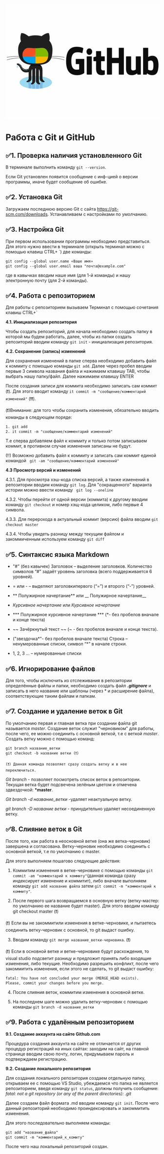 ![Logo](12.jpg)
# **Работа с Git и GitHub**

## ✅**1. Проверка наличия установленного Git**

В терминале выполнить команду `git --version`.

Если Git установлен появится сообщение с инф-цией о версии программы, иначе будет сообщение об ошибке.

## ✅**2. Установка Git**

Загружаем последнюю версию Git с сайта https://git-scm.com/downloads.
Устанавливаем с настройками по умолчанию.

## ✅**3. Настройка Git**

При первом использовании программы необходимо представиться.
Для этого нужно ввести в терминале (открыть терминал можно с помощью клавиш CTRL+ `) две команды:
```
git config --global user.name «Ваше имя»
git config --global user.email ваша "почта@example.com"
```
где в кавычках вводим наше имя (для 1-й команды) и нашу электронную почту (для 2-й команды).

## ✅**4. Работа с репозиторием**

Для работы с репозиторием вызываем Терминал с помощью сочетания клавиш CTRL+`

**4.1. Инициализация репозитория**

Чтобы создать репозиторий, для начала необходимо создать папку в которой мы будем работать, далее, чтобы из папки создать репозиторий вводим команду `git init` - инициализация репозитория.

**4.2. Сохранение (запись) изменений**

Для сохранения изменений в папке сперва необходимо добавить файл к коммиту с помощью команды `git add`. Далее через пробел вводим первые 3 символа названия файла и нажимаем клавишу TAB, чтобы выбрать нашу папку/файл. Далее нажимаем клавишу ENTER

После создания записи для коммита необходимо записать сам коммит (❗). Для этого вводит команду `it commit -m "сообщение/комментарий изменений"` (❗❗).

(❗)Внимание: для того чтобы сохранить изменения, обязательно вводить команды в следующем поряде: 
```
1. git add
2. it commit -m "сообщение/комментарий изменений"
```
Т.е сперва добавляем файл к коммиту и только потом записываем коммит, в противном случае изменения записаны не будут.

(!!) Возможно добавить файл к коммиту и записать сам коммит единой командой ` git -am "сообщение/комментарий изменений"`

**4.3 Просмотр версий и изменений**

4.3.1. Для просмотра хэш-кода списка версий, а также изменений в репозитории вводим команду `git log`. Для "сокращенного" варианта истории можно ввести команду ` git log --oneline`

4.3.2. Чтобы перейти от одной версии (коммита) к другому вводим команду `git checkout` и номер хэщ-кода целиком, либо первые 4 символа.

4.3.3. Для перерохода в актуальный коммит (версию) файла вводим `git checkout master`

4.3.4. Чтобы увидеть разницу между текущим файлом и закоммиченным используем команду `git diff`

## ✅**5. Синтаксис языка Markdown**

* "#" (без кавычек) Заголовок – выделение заголовков. Количество символов “#” задаёт уровень заголовка (всего поддерживается 6 уровней).

* = или - – выделяют заголовкипервого (“=”) и второго (“-”) уровней.

* ** Полужирное начертание** или __ Полужирное начертание__

* *Курсивное начертание* или _Курсивное начертание_

* *** Полужирное курсивное начертание *** (*- без пробелов вначале и конце текста)

* ~~ Зачёркнутый текст ~~ (~ - без пробелов вначале и конце текста).

* ("звездочка*"- без пробелов вначале текста) Строка – ненумерованные списки, символ “*” в начале строки.

* 1, 2, 3 … – нумерованные списки

## ✅**6. Игнорирование файлов**

Для того, чтобы исключить из отслеживания в репозитории определённые файлы и папки, необходимо создать файл ***.gitignore***
и записать в него название или шаблоны (через * и расширение файла), соответствующие таким файлам и папкам.

## ✅**7. Создание и удаление веток в Git**

По умолчанию первая и главная ветка при создании файла git называется *master*.
Создание веток служит "черновиком" для работы, после чего, ее можно соединить с основной веткой, т.е с веткой *master*.
Создать ветку можно с помощью команд:
```
git branch название_ветки
git checkout -b название ветки (❗)

(❗) Данная команда позволяет сразу создать ветку и в нее переключиться.
```
*Git branch* - позволяет посмотреть список веток в репозитории.
Текущая ветка будет подсвечена зелёным цветом и отмечена здвездочкой: **\*master**.

*Git branch -d название_ветки* -удаляет неактуальную ветку.

*git branch -D название ветки* - принудительно удаляет несоединенную ветку.

## ✅**8. Слияние веток в Git**

После того, как работа в неосновной ветке (она же ветка-черновик) завершена и согласована. Ветку-черновик необходимо соединить с основной веткой, т.е по умолчанию с master.

Для этого выполняем пошагово следующие действия:

1. Коммитим изменения в ветке-черновике с помощью команды `git commit -am "комментарий к коммиту"`(данная команда сразу индексирует изменение и коммитит), либо вначале выполняем команду `git add название файла` затем `git commit -m "комментарий к коммиту"`.

2. После первого шага возвращаемся в основную ветку (ветку-мастер: по умолчанию ее название будет master). Для этого вводим команду git checkout master (❗)

(❗) Если вы не закоммитили изменения в ветке-черновике, и пытаетесь соединить ветку-черновик с основной, то git выдаст ошибку.

3. Вводим команду `git merge название_ветки-черновика`. (❗)

(❗) Если в основной ветке и ветке-черновике будут расхождения, то visual studio подсветит разницу и предложит принять либо входящие изменения, либо текущие. Необходимо разрешить конфликт, после чего закоммитить изменения, если этого не сделать, то git выдаст ошибку:
```
fatal: You have not concluded your merge (MERGE_HEAD exists).
Please, commit your changes before you merge.
```

4. После слияния веток, коммитим изменения в основной ветке.

5. На последнем шаге можно удалить ветку-черновик с помощью команды `git branch -d название_ветки`

## ✅**9. Работа с удалённым репозиторием**

**9.1. Создание аккаунта на сайте Github.com**

Процедура создания аккаунта на сайте не отличается от других процедур регистраций на иных сайтах: заходим на сайт, на главной странице вводим свою почту, логин, придумываем пароль и подтверждаем регистрацию.

**9.2. Создание локального репозитория**

Для создания локального репозитория создаем отдельную папку, открываем ее с помощью VS Studio, убеждаемся что папка не является репозиторием, введя команду `git status`, должны получить сообщение: *fatal: not a git repository (or any of the parent directories): .git*

Далее создаем файл формата .md вводим команду `git init`. После чего данный репозиторий необходимо проиндексировать и закоммитить изменения. 

Для этого последовательно выполняем команды:

```
git add "название_файла"
git commit -m "комментарий_к_комиту"
```
После чего наш локальный репозиторий создан.


